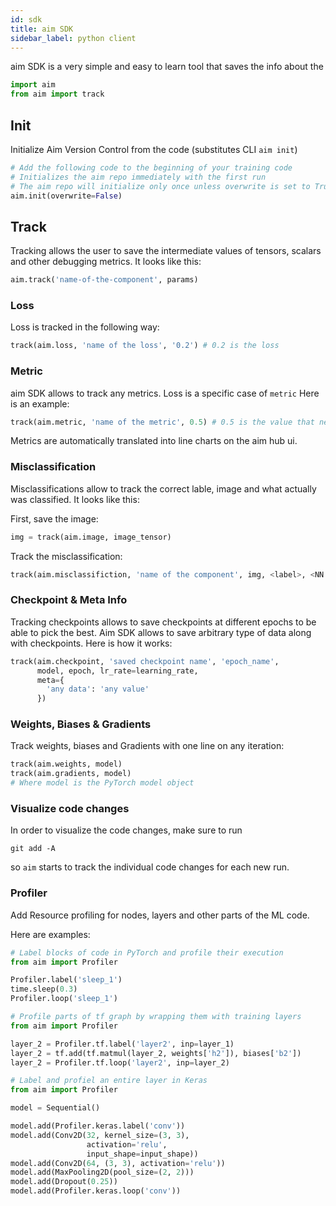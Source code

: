 ```yaml
---
id: sdk
title: aim SDK
sidebar_label: python client
---
```

aim SDK is a very simple and easy to learn tool that saves the info about the

```py
import aim
from aim import track
```

## Init

Initialize Aim Version Control from the code (substitutes CLI `aim init`)

```py
# Add the following code to the beginning of your training code
# Initializes the aim repo immediately with the first run
# The aim repo will initialize only once unless overwrite is set to True
aim.init(overwrite=False)
```

## Track

Tracking allows the user to save the intermediate values of tensors, scalars and other debugging metrics. It looks like this:
```py
aim.track('name-of-the-component', params)
```

### Loss
Loss is tracked in the following way:
```py
track(aim.loss, 'name of the loss', '0.2') # 0.2 is the loss
```

### Metric
aim SDK allows to track any metrics. Loss is a specific case of `metric`
Here is an example:

```py
track(aim.metric, 'name of the metric', 0.5) # 0.5 is the value that needs to be passed
```
Metrics are automatically translated into line charts on the aim hub ui.

### Misclassification
Misclassifications allow to track the correct lable, image and what actually was classified. It looks like this:

First, save the image:
```py
img = track(aim.image, image_tensor)
```
Track the misclassification:
```py
track(aim.misclassifiction, 'name of the component', img, <label>, <NN output>)
```

### Checkpoint & Meta Info
Tracking checkpoints allows to save checkpoints at different epochs to be able to pick the best.
Aim SDK allows to save arbitrary type of data along with checkpoints. Here is how it works:
```py
track(aim.checkpoint, 'saved checkpoint name', 'epoch_name',
      model, epoch, lr_rate=learning_rate,
      meta={
        'any data': 'any value'
      })
```

### Weights, Biases & Gradients
Track weights, biases and Gradients with one line on any iteration:
```py
track(aim.weights, model)
track(aim.gradients, model)
# Where model is the PyTorch model object
```

### Visualize code changes
In order to visualize the code changes, make sure to run
```shell
git add -A
```
so `aim` starts to track the individual code changes for each new run.


### Profiler
Add Resource profiling for nodes, layers and other parts of the ML code.

Here are examples:
<div>
<!--DOCUSAURUS_CODE_TABS-->
<!--PyTorch-->

```py
# Label blocks of code in PyTorch and profile their execution
from aim import Profiler

Profiler.label('sleep_1')
time.sleep(0.3)
Profiler.loop('sleep_1')
```
<!--Tensorflow-->

```py
# Profile parts of tf graph by wrapping them with training layers
from aim import Profiler

layer_2 = Profiler.tf.label('layer2', inp=layer_1)
layer_2 = tf.add(tf.matmul(layer_2, weights['h2']), biases['b2'])
layer_2 = Profiler.tf.loop('layer2', inp=layer_2)
```

<!--Keras-->

```py
# Label and profiel an entire layer in Keras
from aim import Profiler

model = Sequential()

model.add(Profiler.keras.label('conv'))
model.add(Conv2D(32, kernel_size=(3, 3),
                 activation='relu',
                 input_shape=input_shape))
model.add(Conv2D(64, (3, 3), activation='relu'))
model.add(MaxPooling2D(pool_size=(2, 2)))
model.add(Dropout(0.25))
model.add(Profiler.keras.loop('conv'))
```

<!--END_DOCUSAURUS_CODE_TABS-->
</div>
